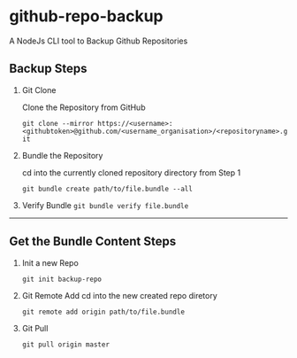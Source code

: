 # github-repo-backup

A NodeJs CLI tool to Backup Github Repositories

## Backup Steps

1. Git Clone

   Clone the Repository from GitHub

   `git clone --mirror https://<username>:<githubtoken>@github.com/<username_organisation>/<repositoryname>.git`

2. Bundle the Repository

   cd into the currently cloned repository directory from Step 1

   `git bundle create path/to/file.bundle --all`

3. Verify Bundle
   `git bundle verify file.bundle`

---

## Get the Bundle Content Steps

1.  Init a new Repo

    `git init backup-repo`

2.  Git Remote Add
    cd into the new created repo diretory

    `git remote add origin path/to/file.bundle`

3.  Git Pull

    `git pull origin master`
